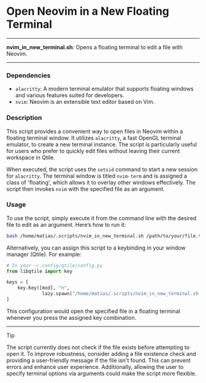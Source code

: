# Open Neovim in a New Floating Terminal

---

**nvim_in_new_terminal.sh**: Opens a floating terminal to edit a file with Neovim.

---

### Dependencies

- `alacritty`: A modern terminal emulator that supports floating windows and various features suited for developers.
- `nvim`: Neovim is an extensible text editor based on Vim.

### Description

This script provides a convenient way to open files in Neovim within a floating terminal window. It utilizes `alacritty`, a fast OpenGL terminal emulator, to create a new terminal instance. The script is particularly useful for users who prefer to quickly edit files without leaving their current workspace in Qtile.

When executed, the script uses the `setsid` command to start a new session for `alacritty`. The terminal window is titled `nvim-term` and is assigned a class of 'floating', which allows it to overlay other windows effectively. The script then invokes `nvim` with the specified file as an argument.

### Usage

To use the script, simply execute it from the command line with the desired file to edit as an argument. Here’s how to run it:

```bash
bash /home/matias/.scripts/nvim_in_new_terminal.sh /path/to/your/file.txt
```

Alternatively, you can assign this script to a keybinding in your window manager (Qtile). For example:

```python
# In your ~/.config/qtile/config.py
from libqtile import key

keys = [
    key.Key([mod], "n", 
             lazy.spawn("/home/matias/.scripts/nvim_in_new_terminal.sh ~/file_to_edit.txt"))
]
```

This configuration would open the specified file in a floating terminal whenever you press the assigned key combination.

---

> [!TIP]  
> The script currently does not check if the file exists before attempting to open it. To improve robustness, consider adding a file existence check and providing a user-friendly message if the file isn't found. This can prevent errors and enhance user experience. Additionally, allowing the user to specify terminal options via arguments could make the script more flexible.